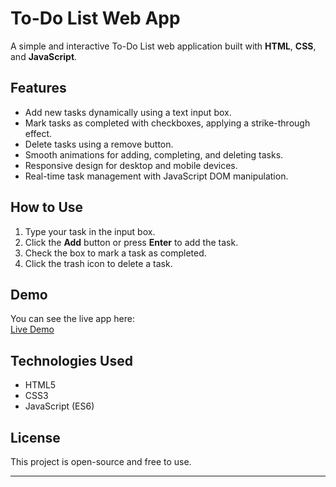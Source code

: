 # To-Do List Web App

A simple and interactive To-Do List web application built with **HTML**, **CSS**, and **JavaScript**.

## Features
- Add new tasks dynamically using a text input box.
- Mark tasks as completed with checkboxes, applying a strike-through effect.
- Delete tasks using a remove button.
- Smooth animations for adding, completing, and deleting tasks.
- Responsive design for desktop and mobile devices.
- Real-time task management with JavaScript DOM manipulation.

## How to Use
1. Type your task in the input box.
2. Click the **Add** button or press **Enter** to add the task.
3. Check the box to mark a task as completed.
4. Click the trash icon to delete a task.

## Demo
You can see the live app here:  
[Live Demo](https://Aarthi1307.github.io/to-do-list/)

## Technologies Used
- HTML5
- CSS3
- JavaScript (ES6)

## License
This project is open-source and free to use.

---

